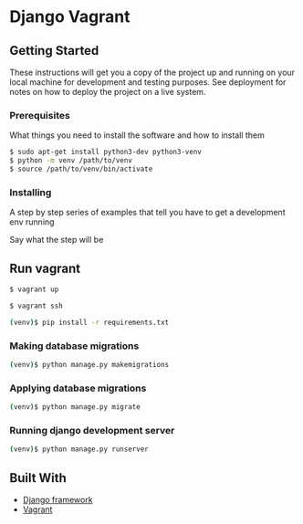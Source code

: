# Django Vagrant

## Getting Started

These instructions will get you a copy of the project up and running on your local machine for development and testing purposes. See deployment for notes on how to deploy the project on a live system.

### Prerequisites

What things you need to install the software and how to install them

```bash
$ sudo apt-get install python3-dev python3-venv
$ python -m venv /path/to/venv
$ source /path/to/venv/bin/activate
```

### Installing

A step by step series of examples that tell you have to get a development env running

Say what the step will be

## Run vagrant

```bash
$ vagrant up
```

```bash
$ vagrant ssh
```



```bash
(venv)$ pip install -r requirements.txt
```

### Making database migrations

```bash
(venv)$ python manage.py makemigrations
```

### Applying database migrations

```bash
(venv)$ python manage.py migrate
```

### Running django development server

```bash
(venv)$ python manage.py runserver
```



## Built With

* [Django framework](https://www.djangoproject.com/)
* [Vagrant](https://www.vagrantup.com/)

